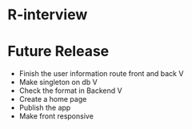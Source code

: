 # R-interview

# Future Release

- Finish the user information route front and back V
- Make singleton on db V
- Check the format in Backend V
- Create a home page
- Publish the app
- Make front responsive
